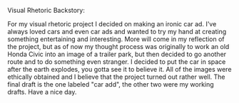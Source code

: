 Visual Rhetoric Backstory: 

For my visual rhetoric project I decided on making an ironic car ad. I've always loved cars and even car ads and wanted to try my hand at creating something entertaining and interesting. More will come in my reflection of the project, but as of now my thought process was originally to work an old Honda Civic into an image of a trailer park, but then decided to go another route and to do something even stranger. I decided to put the car in space after the earth explodes, you gotta see it to believe it. All of the images were ethically obtained and I believe that the project turned out rather well. The final draft is the one labeled "car add", the other two were my working drafts. Have a nice day.
